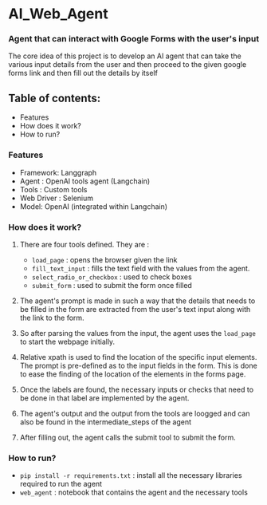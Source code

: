 # AI_Web_Agent
### Agent that can interact with Google Forms with the user's input
The core idea of this project is to develop an AI agent that can take the various input details from the user and then proceed to the given google forms link and then fill out the details by itself

## Table of contents:
- Features
- How does it work?
- How to run?

### Features
- Framework: Langgraph
- Agent : OpenAI tools agent (Langchain)
- Tools : Custom tools
- Web Driver : Selenium
- Model: OpenAI (integrated within Langchain)

### How does it work?
1. There are four tools defined. They are :
     - `load_page` : opens the browser given the link
     - `fill_text_input` : fills the text field with the values from the agent.
     - `select_radio_or_checkbox` : used to check boxes
     - `submit_form` : used to submit the form once filled

2. The agent's prompt is made in such a way that the details that needs to be filled in the form are extracted from the user's text input along with the link to the form.
4. So after parsing the values from the input, the agent uses the `load_page` to start the webpage initially.
5. Relative xpath is used to find the location of the specific input elements. The prompt is pre-defined as to the input fields in the form. This is done to ease the finding of the location of the elements in the forms page.
6. Once the labels are found, the necessary inputs or checks that need to be done in that label are implemented by the agent.
7. The agent's output and the output from the tools are loogged and can also be found in the intermediate_steps of the agent
8. After filling out, the agent calls the submit tool to submit the form.

### How to run?
- `pip install -r requirements.txt` : install all the necessary libraries required to run the agent
- `web_agent` : notebook that contains the agent and the necessary tools
